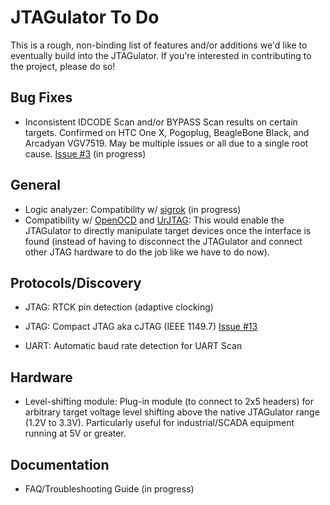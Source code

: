 JTAGulator To Do
================

This is a rough, non-binding list of features and/or additions we'd like to eventually build into the JTAGulator. If you're interested in contributing to the project, please do so!


Bug Fixes
---------

* Inconsistent IDCODE Scan and/or BYPASS Scan results on certain targets. Confirmed on HTC One X, Pogoplug, BeagleBone Black, and Arcadyan VGV7519. May be multiple issues or all due to a single root cause. [Issue #3](https://github.com/grandideastudio/jtagulator/issues/3) (in progress)


General
-------

* Logic analyzer: Compatibility w/ [sigrok](http://sigrok.org) (in progress)
* Compatibility w/ [OpenOCD](http://openocd.org) and [UrJTAG](http://urjtag.org): This would enable the JTAGulator to directly manipulate target devices once the interface is found (instead of having to disconnect the JTAGulator and connect other JTAG hardware to do the job like we have to do now). 


Protocols/Discovery
-------------------

* JTAG: RTCK pin detection (adaptive clocking)

* JTAG: Compact JTAG aka cJTAG (IEEE 1149.7) [Issue #13](https://github.com/grandideastudio/jtagulator/issues/13)

* UART: Automatic baud rate detection for UART Scan


Hardware
--------

* Level-shifting module: Plug-in module (to connect to 2x5 headers) for arbitrary target voltage level shifting above the native JTAGulator range (1.2V to 3.3V). Particularly useful for industrial/SCADA equipment running at 5V or greater.


Documentation
-------------

* FAQ/Troubleshooting Guide (in progress)
